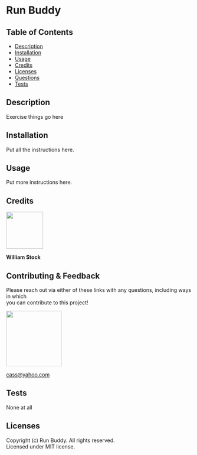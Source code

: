 # Run Buddy

  ## Table of Contents
  - [Description](#description)
  - [Installation](#installation)
  - [Usage](#usage)
  - [Credits](#credits)
  - [Licenses](#licenses)
  - [Questions](#questions)
  - [Tests](#tests)

  ## Description
  Exercise things go here

  ## Installation
  Put all the instructions here.

  ## Usage
  Put more instructions here.

  ## Credits
  [<img src="https://github.com/wist118.png?" width="100"/>](https://github.com/wist118)  

  **William Stock**

  ## Contributing & Feedback 

  Please reach out via either of these links with any questions, including ways in which  
  you can contribute to this project!

  [<img src="https://github.com/cassdoes.png?" width="150"/>](https://github.com/cassdoes)  
  
  cass@yahoo.com

  ## Tests
  None at all

  ## Licenses
  
  Copyright (c) Run Buddy. All rights reserved.  
  Licensed under MIT license.
